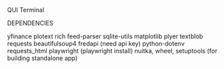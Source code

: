 QUI Terminal

DEPENDENCIES

yfinance
plotext
rich
feed-parser
sqlite-utils
matplotlib
plyer
textblob
requests
beautifulsoup4
fredapi (need api key)
python-dotenv
requests_html
playwright (playwright install)
nuitka, wheel, setuptools (for building standalone app)


